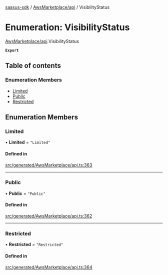 [saasus-sdk](../README.md) / [AwsMarketplace/api](../modules/AwsMarketplace_api.md) / VisibilityStatus

# Enumeration: VisibilityStatus

[AwsMarketplace/api](../modules/AwsMarketplace_api.md).VisibilityStatus

**`Export`**

## Table of contents

### Enumeration Members

- [Limited](AwsMarketplace_api.VisibilityStatus.md#limited)
- [Public](AwsMarketplace_api.VisibilityStatus.md#public)
- [Restricted](AwsMarketplace_api.VisibilityStatus.md#restricted)

## Enumeration Members

### Limited

• **Limited** = ``"Limited"``

#### Defined in

[src/generated/AwsMarketplace/api.ts:363](https://github.com/saasus-platform/saasus-sdk-javascript/blob/2c78b0a/src/generated/AwsMarketplace/api.ts#L363)

___

### Public

• **Public** = ``"Public"``

#### Defined in

[src/generated/AwsMarketplace/api.ts:362](https://github.com/saasus-platform/saasus-sdk-javascript/blob/2c78b0a/src/generated/AwsMarketplace/api.ts#L362)

___

### Restricted

• **Restricted** = ``"Restricted"``

#### Defined in

[src/generated/AwsMarketplace/api.ts:364](https://github.com/saasus-platform/saasus-sdk-javascript/blob/2c78b0a/src/generated/AwsMarketplace/api.ts#L364)
